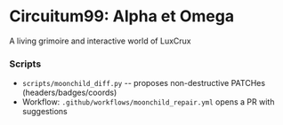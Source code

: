 # Circuitum99: Alpha et Omega
A living grimoire and interactive world of LuxCrux

### Scripts
- `scripts/moonchild_diff.py` -- proposes non-destructive PATCHes (headers/badges/coords)
- Workflow: `.github/workflows/moonchild_repair.yml` opens a PR with suggestions